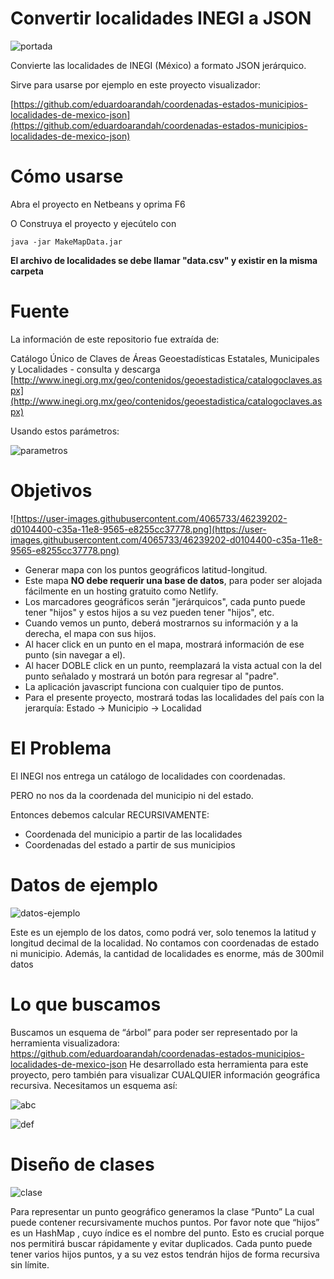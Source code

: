 # Convertir localidades INEGI a JSON

![portada](https://user-images.githubusercontent.com/4065733/46239898-25515300-c365-11e8-938f-f77c4e3986e2.png)


Convierte las localidades de INEGI (México) a formato JSON jerárquico. 

Sirve para usarse por ejemplo en este proyecto visualizador: 

[https://github.com/eduardoarandah/coordenadas-estados-municipios-localidades-de-mexico-json](https://github.com/eduardoarandah/coordenadas-estados-municipios-localidades-de-mexico-json) 

# Cómo usarse

Abra el proyecto en Netbeans y oprima F6

O Construya el proyecto y ejecútelo con 

	java -jar MakeMapData.jar

**El archivo de localidades se debe llamar "data.csv" y existir en la misma carpeta**

# Fuente

La información de este repositorio fue extraída de:

Catálogo Único de Claves de Áreas Geoestadísticas Estatales, Municipales y Localidades - consulta y descarga
[http://www.inegi.org.mx/geo/contenidos/geoestadistica/catalogoclaves.aspx](http://www.inegi.org.mx/geo/contenidos/geoestadistica/catalogoclaves.aspx) 

Usando estos parámetros: 

![parametros](https://user-images.githubusercontent.com/4065733/46239085-3bf1ad00-c359-11e8-961f-21ff442e1624.jpg)

# Objetivos

![https://user-images.githubusercontent.com/4065733/46239202-d0104400-c35a-11e8-9565-e8255cc37778.png](https://user-images.githubusercontent.com/4065733/46239202-d0104400-c35a-11e8-9565-e8255cc37778.png) 
- Generar mapa con los puntos geográficos latitud-longitud.
- Este mapa **NO debe requerir una base de datos**, para poder ser alojada fácilmente en un hosting gratuito como Netlify.
- Los marcadores geográficos serán "jerárquicos", cada punto puede tener "hijos" y estos hijos a su vez pueden tener "hijos", etc.
- Cuando vemos un punto, deberá mostrarnos su información y a la derecha, el mapa con sus hijos.
- Al hacer click en un punto en el mapa, mostrará información de ese punto (sin navegar a el).
- Al hacer DOBLE click en un punto, reemplazará la vista actual con la del punto señalado y mostrará un botón para regresar al "padre".
- La aplicación javascript funciona con cualquier tipo de puntos.
- Para el presente proyecto, mostrará todas las localidades del país con la jerarquía: Estado -> Municipio -> Localidad

# El Problema

El INEGI nos entrega un catálogo de localidades con coordenadas.

PERO no nos da la coordenada del municipio ni del estado. 

Entonces debemos calcular RECURSIVAMENTE:

- Coordenada del municipio a partir de las localidades
- Coordenadas del estado a partir de sus municipios

# Datos de ejemplo

![datos-ejemplo](https://user-images.githubusercontent.com/4065733/46240627-0e642e00-c370-11e8-8242-217011998f5c.png)


Este es un ejemplo de los datos, como podrá ver, solo tenemos la latitud y longitud decimal de la localidad. 
No contamos con coordenadas de estado ni municipio. 
Además, la cantidad de localidades es enorme, más de 300mil datos

# Lo que buscamos

Buscamos un esquema de “árbol” para poder ser representado por la herramienta visualizadora:
https://github.com/eduardoarandah/coordenadas-estados-municipios-localidades-de-mexico-json
He desarrollado esta herramienta para este proyecto, pero también para visualizar CUALQUIER información geográfica recursiva. 
Necesitamos un esquema así: 

![abc](https://user-images.githubusercontent.com/4065733/46240643-3e133600-c370-11e8-937f-c4a94c634692.png)

![def](https://user-images.githubusercontent.com/4065733/46240651-4b302500-c370-11e8-8573-8b56d26fd54f.png)

# Diseño de clases

![clase](https://user-images.githubusercontent.com/4065733/46240671-787cd300-c370-11e8-95cf-93b490d2fc93.png)

Para representar un punto geográfico generamos la clase “Punto” 
La cual puede contener recursivamente muchos puntos. 
Por favor note que “hijos” es un HashMap , cuyo índice es el nombre del punto. Esto es crucial porque nos permitirá buscar rápidamente y evitar duplicados. 
Cada punto puede tener varios hijos puntos, y a su vez estos tendrán hijos de forma recursiva sin límite. 

